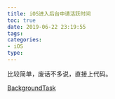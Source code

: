 ```yaml
---
title: iOS进入后台申请活跃时间
toc: true
date: 2019-06-22 23:19:55
tags:
categories:
- iOS
type:
---
```


比较简单，废话不多说，直接上代码。

[BackgroundTask](https://github.com/xujiebing/BackgroundTask)

